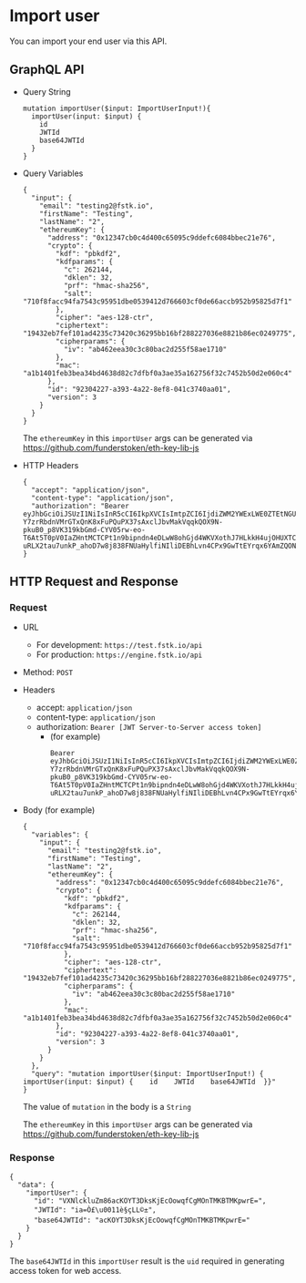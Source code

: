 
# Import user
You can import your end user via this API.

## GraphQL API

- Query String
  ```
  mutation importUser($input: ImportUserInput!){
    importUser(input: $input) {
      id
      JWTId
      base64JWTId
    }
  }
  ```
- Query Variables
  ```
  {
    "input": {
      "email": "testing2@fstk.io",
      "firstName": "Testing",
      "lastName": "2",
      "ethereumKey": {
        "address": "0x12347cb0c4d400c65095c9ddefc6084bbec21e76",
        "crypto": {
          "kdf": "pbkdf2",
          "kdfparams": {
            "c": 262144,
            "dklen": 32,
            "prf": "hmac-sha256",
            "salt": "710f8facc94fa7543c95951dbe0539412d766603cf0de66accb952b95825d7f1"
          },
          "cipher": "aes-128-ctr",
          "ciphertext": "19432eb7fef101ad4235c73420c36295bb16bf288227036e8821b86ec0249775",
          "cipherparams": {
            "iv": "ab462eea30c3c80bac2d255f58ae1710"
          },
          "mac": "a1b1401feb3bea34bd4638d82c7dfbf0a3ae35a162756f32c7452b50d2e060c4"
        },
        "id": "92304227-a393-4a22-8ef8-041c3740aa01",
        "version": 3
      }
    }
  }
  ```
  The `ethereumKey` in this `importUser` args can be generated via https://github.com/funderstoken/eth-key-lib-js

- HTTP Headers
  ```
  {
    "accept": "application/json",
    "content-type": "application/json",
    "authorization": "Bearer eyJhbGciOiJSUzI1NiIsInR5cCI6IkpXVCIsImtpZCI6IjdiZWM2YWExLWE0ZTEtNGU1Zi04ZTc0LTAxZThjYmNkZDFjMSJ9.eyJpYXQiOjE1Mzk4NDU5NzEsImV4cCI6MTUzOTg0NjAzMSwiYXVkIjoidXJuOmZzdGs6ZW5naW5lIiwiaXNzIjoidXJuOmplaSIsInN1YiI6InVybjpmc3RrOmVuZ2luZTpzMnNfdG9rZW4ifQ.FZ2qeOHRFA2qJaqFf7ZFl8EpJi35XAdYuBHSlQHxdbKTWr2tUW9eaT-Y7zrRbdnVMrGTxQnK8xFuPQuPX37sAxclJbvMakVqqkQOX9N-pkuB0_p8VK319kbGmd-CYV05rw-eo-T6At5T0pV0IaZHntMCTCPt1n9bipndn4eDLwW8ohGjd4WKVXothJ7HLkkH4ujOHUXTCSxvj5aiFhQCznep59k6te-uRLX2tau7unkP_ahoD7w8j838FNUaHylfiNIliDEBhLvn4CPx9GwTtEYrqx6YAmZQONOTsOnUp8sDuDecvJ8dLEqrnQeyF2CiVznDwhHX19nDibiOsFd34A"
  }
  ```

## HTTP Request and Response
### Request

- URL
  - For development: `https://test.fstk.io/api`
  - For production: `https://engine.fstk.io/api`
- Method: `POST`
- Headers
  - accept: `application/json`
  - content-type: `application/json` 
  - authorization: `Bearer [JWT Server-to-Server access token]`
    - (for example)
      ```
      Bearer eyJhbGciOiJSUzI1NiIsInR5cCI6IkpXVCIsImtpZCI6IjdiZWM2YWExLWE0ZTEtNGU1Zi04ZTc0LTAxZThjYmNkZDFjMSJ9.eyJpYXQiOjE1Mzk4NDU5NzEsImV4cCI6MTUzOTg0NjAzMSwiYXVkIjoidXJuOmZzdGs6ZW5naW5lIiwiaXNzIjoidXJuOmplaSIsInN1YiI6InVybjpmc3RrOmVuZ2luZTpzMnNfdG9rZW4ifQ.FZ2qeOHRFA2qJaqFf7ZFl8EpJi35XAdYuBHSlQHxdbKTWr2tUW9eaT-Y7zrRbdnVMrGTxQnK8xFuPQuPX37sAxclJbvMakVqqkQOX9N-pkuB0_p8VK319kbGmd-CYV05rw-eo-T6At5T0pV0IaZHntMCTCPt1n9bipndn4eDLwW8ohGjd4WKVXothJ7HLkkH4ujOHUXTCSxvj5aiFhQCznep59k6te-uRLX2tau7unkP_ahoD7w8j838FNUaHylfiNIliDEBhLvn4CPx9GwTtEYrqx6YAmZQONOTsOnUp8sDuDecvJ8dLEqrnQeyF2CiVznDwhHX19nDibiOsFd34A
      ```
- Body (for example)
  ```
  {
    "variables": {
      "input": {
        "email": "testing2@fstk.io",
        "firstName": "Testing",
        "lastName": "2",
        "ethereumKey": {
          "address": "0x12347cb0c4d400c65095c9ddefc6084bbec21e76",
          "crypto": {
            "kdf": "pbkdf2",
            "kdfparams": {
              "c": 262144,
              "dklen": 32,
              "prf": "hmac-sha256",
              "salt": "710f8facc94fa7543c95951dbe0539412d766603cf0de66accb952b95825d7f1"
            },
            "cipher": "aes-128-ctr",
            "ciphertext": "19432eb7fef101ad4235c73420c36295bb16bf288227036e8821b86ec0249775",
            "cipherparams": {
              "iv": "ab462eea30c3c80bac2d255f58ae1710"
            },
            "mac": "a1b1401feb3bea34bd4638d82c7dfbf0a3ae35a162756f32c7452b50d2e060c4"
          },
          "id": "92304227-a393-4a22-8ef8-041c3740aa01",
          "version": 3
        }
      }
    },
    "query": "mutation importUser($input: ImportUserInput!) {  importUser(input: $input) {    id    JWTId    base64JWTId  }}"
  }
  ```
  The value of `mutation` in the body is a `String`
  
  The `ethereumKey` in this `importUser` args can be generated via https://github.com/funderstoken/eth-key-lib-js



### Response
```
{
  "data": {
    "importUser": {
      "id": "VXNlckluZm86acKOYT3DksKjEcOowqfCgMOnTMKBTMKpwrE=",
      "JWTId": "ia=Ò£\u0011è§çLL©±",
      "base64JWTId": "acKOYT3DksKjEcOowqfCgMOnTMKBTMKpwrE="
    }
  }
}
```
The `base64JWTId` in this `importUser` result is the `uid` required in generating access token for web access.



    
